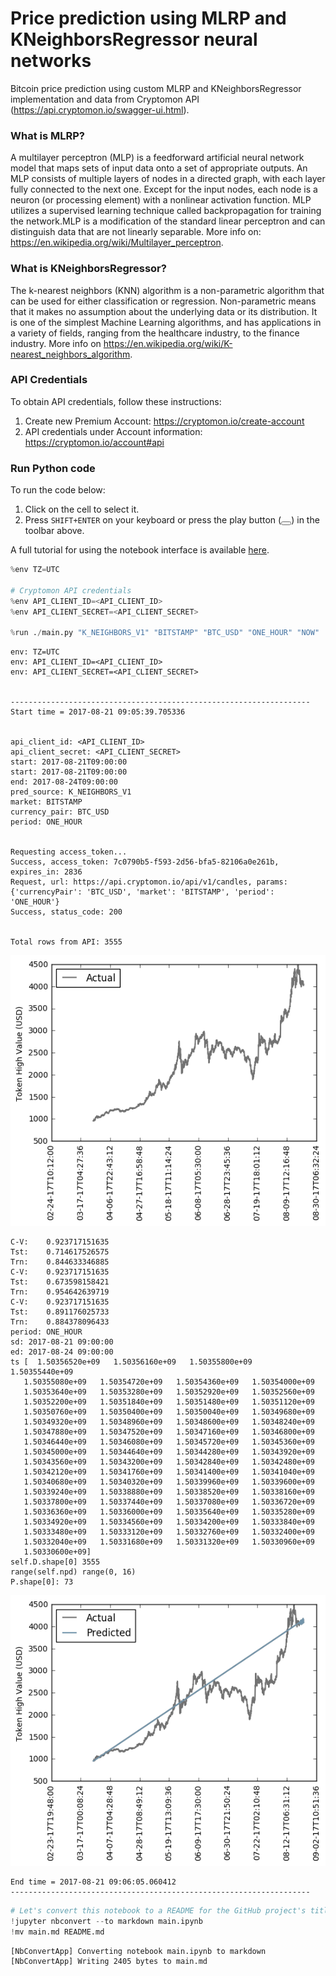 
# Price prediction using MLRP and KNeighborsRegressor neural networks

Bitcoin price prediction using custom MLRP and KNeighborsRegressor implementation and data from Cryptomon API (https://api.cryptomon.io/swagger-ui.html).

### What is MLRP?

A multilayer perceptron (MLP) is a feedforward artificial neural network model that maps sets of input data onto a set of appropriate outputs. An MLP consists of multiple layers of nodes in a directed graph, with each layer fully connected to the next one. Except for the input nodes, each node is a neuron (or processing element) with a nonlinear activation function. MLP utilizes a supervised learning technique called backpropagation for training the network.MLP is a modification of the standard linear perceptron and can distinguish data that are not linearly separable. More info on: https://en.wikipedia.org/wiki/Multilayer_perceptron.

### What is KNeighborsRegressor?

The k-nearest neighbors (KNN) algorithm is a non-parametric algorithm that can be used for either classification or regression. Non-parametric means that it makes no assumption about the underlying data or its distribution. It is one of the simplest Machine Learning algorithms, and has applications in a variety of fields, ranging from the healthcare industry, to the finance industry. More info on https://en.wikipedia.org/wiki/K-nearest_neighbors_algorithm.

### API Credentials

To obtain API credentials, follow these instructions:
1. Create new Premium Account: https://cryptomon.io/create-account
2. API credentials under Account information: https://cryptomon.io/account#api


### Run Python code

To run the code below:

1. Click on the cell to select it.
2. Press `SHIFT+ENTER` on your keyboard or press the play button (<button class='fa fa-play icon-play btn btn-xs btn-default'></button>) in the toolbar above.

A full tutorial for using the notebook interface is available [here](ipython_examples/Notebook/Index.ipynb).



```python
%env TZ=UTC

# Cryptomon API credentials
%env API_CLIENT_ID=<API_CLIENT_ID>
%env API_CLIENT_SECRET=<API_CLIENT_SECRET>

%run ./main.py "K_NEIGHBORS_V1" "BITSTAMP" "BTC_USD" "ONE_HOUR" "NOW"


```

    env: TZ=UTC
    env: API_CLIENT_ID=<API_CLIENT_ID>
    env: API_CLIENT_SECRET=<API_CLIENT_SECRET>


    -------------------------------------------------------------------
    Start time = 2017-08-21 09:05:39.705336


    api_client_id: <API_CLIENT_ID>
    api_client_secret: <API_CLIENT_SECRET>
    start: 2017-08-21T09:00:00
    start: 2017-08-21T09:00:00
    end: 2017-08-24T09:00:00
    pred_source: K_NEIGHBORS_V1
    market: BITSTAMP
    currency_pair: BTC_USD
    period: ONE_HOUR


    Requesting access_token...
    Success, access_token: 7c0790b5-f593-2d56-bfa5-82106a0e261b, expires_in: 2836
    Request, url: https://api.cryptomon.io/api/v1/candles, params: {'currencyPair': 'BTC_USD', 'market': 'BITSTAMP', 'period': 'ONE_HOUR'}
    Success, status_code: 200


    Total rows from API: 3555



![png](output_2_3.png)


    C-V:	0.923717151635
    Tst:	0.714617526575
    Trn:	0.844633346885
    C-V:	0.923717151635
    Tst:	0.673598158421
    Trn:	0.954642639719
    C-V:	0.923717151635
    Tst:	0.891176025733
    Trn:	0.884378096433
    period: ONE_HOUR
    sd: 2017-08-21 09:00:00
    ed: 2017-08-24 09:00:00
    ts [  1.50356520e+09   1.50356160e+09   1.50355800e+09   1.50355440e+09
       1.50355080e+09   1.50354720e+09   1.50354360e+09   1.50354000e+09
       1.50353640e+09   1.50353280e+09   1.50352920e+09   1.50352560e+09
       1.50352200e+09   1.50351840e+09   1.50351480e+09   1.50351120e+09
       1.50350760e+09   1.50350400e+09   1.50350040e+09   1.50349680e+09
       1.50349320e+09   1.50348960e+09   1.50348600e+09   1.50348240e+09
       1.50347880e+09   1.50347520e+09   1.50347160e+09   1.50346800e+09
       1.50346440e+09   1.50346080e+09   1.50345720e+09   1.50345360e+09
       1.50345000e+09   1.50344640e+09   1.50344280e+09   1.50343920e+09
       1.50343560e+09   1.50343200e+09   1.50342840e+09   1.50342480e+09
       1.50342120e+09   1.50341760e+09   1.50341400e+09   1.50341040e+09
       1.50340680e+09   1.50340320e+09   1.50339960e+09   1.50339600e+09
       1.50339240e+09   1.50338880e+09   1.50338520e+09   1.50338160e+09
       1.50337800e+09   1.50337440e+09   1.50337080e+09   1.50336720e+09
       1.50336360e+09   1.50336000e+09   1.50335640e+09   1.50335280e+09
       1.50334920e+09   1.50334560e+09   1.50334200e+09   1.50333840e+09
       1.50333480e+09   1.50333120e+09   1.50332760e+09   1.50332400e+09
       1.50332040e+09   1.50331680e+09   1.50331320e+09   1.50330960e+09
       1.50330600e+09]
    self.D.shape[0] 3555
    range(self.npd) range(0, 16)
    P.shape[0]: 73



![png](output_2_5.png)




    End time = 2017-08-21 09:06:05.060412
    -------------------------------------------------------------------



```python
# Let's convert this notebook to a README for the GitHub project's title page:
!jupyter nbconvert --to markdown main.ipynb
!mv main.md README.md
```

    [NbConvertApp] Converting notebook main.ipynb to markdown
    [NbConvertApp] Writing 2405 bytes to main.md
